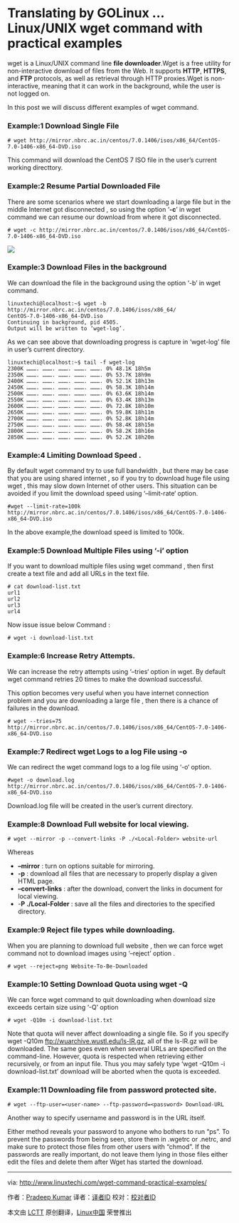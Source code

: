 Translating by GOLinux ...
Linux/UNIX wget command with practical examples
================================================================================
wget is a Linux/UNIX command line **file downloader**.Wget is a free utility for non-interactive download of files from the Web. It supports **HTTP**, **HTTPS**, and **FTP** protocols, as well as retrieval through HTTP proxies.Wget is non-interactive, meaning that it can work in the background, while the user is not logged on.

In this post we will discuss different examples of wget command.

### Example:1 Download Single File ###

    # wget http://mirror.nbrc.ac.in/centos/7.0.1406/isos/x86_64/CentOS-7.0-1406-x86_64-DVD.iso

This command will download the CentOS 7 ISO file in the user’s current working directtory.

### Example:2 Resume Partial Downloaded File ###

There are some scenarios where we start downloading a large file but in the middle Internet got disconnected , so using the option ‘**-c**’ in wget command we can resume our download from where it got disconnected.

    # wget -c http://mirror.nbrc.ac.in/centos/7.0.1406/isos/x86_64/CentOS-7.0-1406-x86_64-DVD.iso

![](http://www.linuxtechi.com/wp-content/uploads/2014/09/wget-resume-download-1024x111-1.jpg)

### Example:3 Download Files in the background ###

We can download the file in the background using the option ‘-b’ in wget command.

    linuxtechi@localhost:~$ wget -b http://mirror.nbrc.ac.in/centos/7.0.1406/isos/x86_64/
    CentOS-7.0-1406-x86_64-DVD.iso
    Continuing in background, pid 4505.
    Output will be written to ‘wget-log’.

As we can see above that downloading progress is capture in ‘wget-log’ file in user’s current directory.

    linuxtechi@localhost:~$ tail -f wget-log
    2300K ………. ………. ………. ………. ………. 0% 48.1K 18h5m
    2350K ………. ………. ………. ………. ………. 0% 53.7K 18h9m
    2400K ………. ………. ………. ………. ………. 0% 52.1K 18h13m
    2450K ………. ………. ………. ………. ………. 0% 58.3K 18h14m
    2500K ………. ………. ………. ………. ………. 0% 63.6K 18h14m
    2550K ………. ………. ………. ………. ………. 0% 63.4K 18h13m
    2600K ………. ………. ………. ………. ………. 0% 72.8K 18h10m
    2650K ………. ………. ………. ………. ………. 0% 59.8K 18h11m
    2700K ………. ………. ………. ………. ………. 0% 52.8K 18h14m
    2750K ………. ………. ………. ………. ………. 0% 58.4K 18h15m
    2800K ………. ………. ………. ………. ………. 0% 58.2K 18h16m
    2850K ………. ………. ………. ………. ………. 0% 52.2K 18h20m

### Example:4 Limiting Download Speed . ###

By default wget command try to use full bandwidth , but there may be case that you are using shared internet , so if you try to download huge file using wget , this may slow down Internet of other users. This situation can be avoided if you limit the download speed using ‘–limit-rate‘ option.

    #wget --limit-rate=100k http://mirror.nbrc.ac.in/centos/7.0.1406/isos/x86_64/CentOS-7.0-1406-x86_64-DVD.iso

In the above example,the download speed is limited to 100k.

### Example:5 Download Multiple Files using ‘-i’ option ###

If you want to download multiple files using wget command , then first create a text file and add all URLs in the text file.

    # cat download-list.txt
    url1
    url2
    url3
    url4

Now issue issue below Command :

    # wget -i download-list.txt

### Example:6 Increase Retry Attempts. ###

We can increase the retry attempts using ‘–tries‘ option in wget. By default wget command retries 20 times to make the download successful.

This option becomes very useful when you have internet connection problem and you are downloading a large file , then there is a chance of failures in the download.

    # wget --tries=75 http://mirror.nbrc.ac.in/centos/7.0.1406/isos/x86_64/CentOS-7.0-1406-x86_64-DVD.iso

### Example:7 Redirect wget Logs to a log File using -o ###

We can redirect the wget command logs to a log file using ‘-o‘ option.

    #wget -o download.log http://mirror.nbrc.ac.in/centos/7.0.1406/isos/x86_64/CentOS-7.0-1406-x86_64-DVD.iso

Download.log file will be created in the user’s current directory.

### Example:8 Download Full website for local viewing. ###

    # wget --mirror -p --convert-links -P ./<Local-Folder> website-url

Whereas

- **–mirror** : turn on options suitable for mirroring.
- **-p** : download all files that are necessary to properly display a given HTML page.
- **–convert-links** : after the download, convert the links in document for local viewing.
- -**P ./Local-Folder** : save all the files and directories to the specified directory.

### Example:9 Reject file types while downloading. ###

When you are planning to download full website , then we can force wget command not to download images using ‘–reject’ option .

    # wget --reject=png Website-To-Be-Downloaded

### Example:10 Setting Download Quota using wget -Q ###

We can force wget command to quit downloading when download size exceeds certain size using ‘-Q’ option

    # wget -Q10m -i download-list.txt

Note that quota will never affect downloading a single file. So if you specify wget -Q10m ftp://wuarchive.wustl.edu/ls-lR.gz, all of the ls-lR.gz will be downloaded. The same goes even when several URLs are specified on the command-line. However, quota is respected when retrieving either recursively, or from an input file. Thus you may safely type ‘wget -Q10m -i download-list.txt’ download will be aborted when the quota is exceeded.

### Example:11 Downloading file from password protected site. ###

    # wget --ftp-user=<user-name> --ftp-password=<password> Download-URL

Another way to specify username and password is in the URL itself.

Either method reveals your password to anyone who bothers to run “ps”. To prevent the passwords from being seen, store them in .wgetrc or .netrc, and make sure to protect those files from other users with “chmod”. If the passwords are really important, do not leave them lying in those files either edit the files and delete them after Wget has started the download.

--------------------------------------------------------------------------------

via: http://www.linuxtechi.com/wget-command-practical-examples/

作者：[Pradeep Kumar][a]
译者：[译者ID](https://github.com/译者ID)
校对：[校对者ID](https://github.com/校对者ID)

本文由 [LCTT](https://github.com/LCTT/TranslateProject) 原创翻译，[Linux中国](http://linux.cn/) 荣誉推出

[a]:http://www.linuxtechi.com/author/pradeep/
